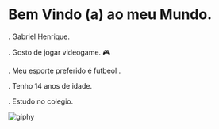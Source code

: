 #  Bem Vindo (a) ao meu Mundo.

.  Gabriel Henrique.
 
.  Gosto de jogar videogame. 🎮

.  Meu esporte preferido é futbeol .

.  Tenho 14 anos de idade.

.  Estudo no colegio.

![giphy](https://github.com/gabriell2009/GabrielHernqiue/assets/149488759/02ff9a2c-7162-4a87-b3b5-15979b5c84da)
